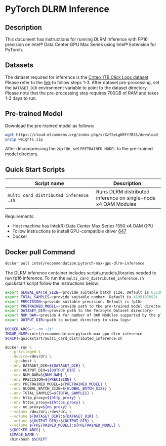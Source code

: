 # PyTorch DLRM Inference

## Description 
This document has instructions for running DLRM Inference with FP16 precision on Intel® Data Center GPU Max Series using Intel® Extension for PyTorch.

## Datasets

The dataset required for inference is the [Criteo 1TB Click Logs dataset](https://ailab.criteo.com/ressources/criteo-1tb-click-logs-dataset-for-mlperf). Please refer to the [link](https://github.com/mlcommons/training/tree/master/recommendation_v2/torchrec_dlrm#create-the-synthetic-multi-hot-dataset) to follow steps 1-3. After dataset pre-processing, set the `DATASET_DIR` environment variable to point to the dataset directory. Please note that the pre-processing step requires 700GB of RAM and takes 1-2 days to run.

## Pre-trained Model

Download the pre-trained model as follows:
```bash
wget https://cloud.mlcommons.org/index.php/s/XzfSeLgW8FYfR3S/download -O weigths.zip
unzip weights.zip
```
After decompressing the zip file, set `PRETRAINED_MODEL` to the pre-trained model directory. 
## Quick Start Scripts
| Script name | Description |
|-------------|-------------|
|`multi_card_distributed_inference .sh` | Runs DLRM distributed inference on single-node x4 OAM Modules |

Requirements:
* Host machine has Intel(R) Data Center Max Series 1550 x4 OAM GPU
* Follow instructions to install GPU-compatible driver [647](https://dgpu-docs.intel.com/releases/stable_647_21_20230714.html)
* Docker

## Docker pull Command

```bash
docker pull intel/recommendation:pytorch-max-gpu-dlrm-inference
```
The DLRM inference container includes scripts,models,libraries needed to run fp16 inference. To run the `multi_card_distributed_inference.sh` quickstart script follow the instructions below. 
```bash
export GLOBAL_BATCH_SIZE=<provide suitable batch size. Default is 65536>
export TOTAL_SAMPLES=<provide suitable number. Default is 4195197692>
export PRECISION=<provide suitable precision. Default is fp16>
export PRETRAINED_MODEL=<provide path to the pre-trained model directory>
export DATASET_DIR=<provide path to the Terabyte Dataset directory>
export NUM_OAM=<provide 4 for number of OAM Modules supported by the platform>
export OUTPUT_DIR=<path to output directory to view logs> 
 
DOCKER_ARGS="--rm -it"
IMAGE_NAME=intel/recommendation:pytorch-max-gpu-dlrm-inference
SCRIPT=quickstart/multi_card_distributed_inference.sh

docker run \
  --privileged \
  --device=/dev/dri \
  --ipc=host \
  --env DATASET_DIR=${DATASET_DIR} \
  --env OUTPUT_DIR=${OUTPUT_DIR} \
  --env NUM_OAM=${NUM_OAM} \
  --env PRECISION=${PRECISION} \
  --env PRETRAINED_MODEL=${PRETRAINED_MODEL} \
  --env GLOBAL_BATCH_SIZE=${GLOBAL_BATCH_SIZE} \
  --env TOTAL_SAMPLES=${TOTAL_SAMPLES} \
  --env http_proxy=${http_proxy} \
  --env https_proxy=${https_proxy} \
  --env no_proxy=${no_proxy} \
  --volume /dev/dri:/dev/dri \
  --volume ${DATASET_DIR}:${DATASET_DIR} \
  --volume ${OUTPUT_DIR}:${OUTPUT_DIR} \
  --volume ${PRETRAINED_MODEL}:${PRETRAINED_MODEL} \
  ${DOCKER_ARGS} \
  $IMAGE_NAME \
  /bin/bash $SCRIPT
  ```
